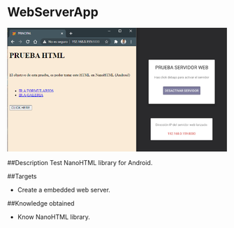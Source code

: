 # WebServerApp
<img  src="./logo.png"/>

##Description
Test NanoHTML library for Android.

##Targets
* Create a embedded web server.  

##Knowledge obtained
* Know NanoHTML library.
